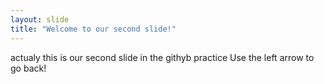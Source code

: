 ```yaml
---
layout: slide
title: "Welcome to our second slide!"
---
```

actualy this is our second slide in the githyb practice
Use the left arrow to go back!
